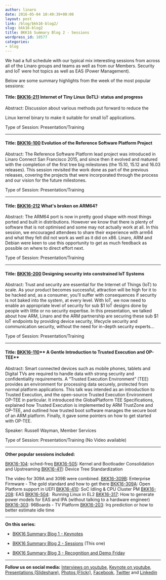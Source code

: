 ```yaml
---
author: linaro
date: 2016-05-04 10:49:39+00:00
layout: post
link: /blog/bkk16-blog2/
slug: bkk16-blog2
title: BKK16 Summary Blog 2 - Sessions
wordpress_id: 10577
categories:
- blog
---
```


We had a full schedule with our typical mix interesting sessions from across all of the Linaro groups and teams as well as from our Members. Security and IoT were hot topics as well as EAS (Power Management).

Below are some summary highlights from the week of the most popular sessions:


#### Title: [BKK16-211](http://connect.linaro.org/resource/bkk16/bkk16-211/) **Internet of Tiny Linux (IoTL): status and progress**


Abstract: Discussion about various methods put forward to reduce the

Linux kernel binary to make it suitable for small IoT applications.

Type of Session: Presentation/Training



* * *


#### Title: [BKK16-100](http://connect.linaro.org/resource/bkk16/bkk16-100/) **Evolution of the Reference Software Platform Project**


Abstract: The Reference Software Platform lead project was introduced in Linaro Connect San Francisco 2015, and since then it evolved and matured with the completion of the first tree big milestones (the 15.10, 15.12 and 16.03 releases). This session revisited the work done as part of the previous releases, covering the projects that were incorporated through the process and our vision for the future milestones.

Type of Session: Presentation/Training



* * *





#### Title: [BKK16-212](http://connect.linaro.org/resource/bkk16/bkk16-212/) **What's broken on ARM64?**


Abstract: The ARM64 port is now in pretty good shape with most things ported and built in distributions. However we know that there is plenty of software that is not optimised and some may not actually work at all. In this session, we encouraged attendees to share their experience with arm64 and what they felt did not work as well as it did on x86. Linaro, ARM and Debian were keen to use this opportunity to get as much feedback as possible on where to direct effort next.

Type of Session: Presentation/Training



* * *





#### Title: [BKK16-200](http://connect.linaro.org/resource/bkk16/bkk16-200/) **Designing security into constrained IoT Systems**


Abstract: Trust and security are essential for the Internet of Things (IoT) to scale. As your product becomes successful, attraction will be high for it to be hacked and, as a consumer, you'll suffer with consequences if security is not baked into the system, at every level. With IoT, we now need to enable an appropriate level of security for sub $1 IoT designs done by people with little or no security expertise. In this presentation, we talked about how ARM, Linaro and the ARM partnership are securing these sub $1 IoT endpoints by providing device security, lifecycle security and communication security, without the need for in-depth security experts…

Type of Session: Presentation/Training



* * *





#### Title: [BKK16-110](http://connect.linaro.org/resource/bkk16/bkk16-110/)** A Gentle Introduction to Trusted Execution and OP-TEE**


Abstract: Smart connected devices such as mobile phones, tablets and Digital TVs are required to handle data with strong security and confidentiality requirements. A “Trusted Execution Environment” (TEE) provides an environment for processing data securely, protected from normal platform applications. This talk was intended as an introduction to Trusted Execution, and the open-source Trusted Execution Environment OP-TEE in particular. It introduced the GlobalPlatform TEE Specifications, explained how Trusted Execution is implemented by ARM TrustZone and OP-TEE, and outlined how trusted boot software manages the secure boot of an ARM platform. Finally, it gave some pointers on how to get started with OP-TEE.

Speaker: Russell Wayman, Member Services

Type of Session: Presentation/Training (No Video available)



* * *



**Other popular sessions included:**

[BKK16-104](http://connect.linaro.org/resource/bkk16/bkk16-104/): sched-freq
[BKK16-505](http://connect.linaro.org/resource/bkk16/bkk16-505/): Kernel and Bootloader Consolidation and Upstreaming
[BKK16-411](http://connect.linaro.org/resource/bkk16/bkk16-411/): Device Tree Standardization

The video for 309A and 309B were combined.
[BKK16-309B](http://connect.linaro.org/resource/bkk16/bkk16-309b/): Enterprise Firmware - The gold standard and how to get there
[BKK16-309A](http://connect.linaro.org/resource/bkk16/bkk16-309a/): Open Platform support in UEFI
[BKK16-410](http://connect.linaro.org/resource/bkk16/bkk16-410/): SoC Idling & CPU Cluster PM
[BKK16-208](http://connect.linaro.org/resource/bkk16/bkk16-208/): EAS
[BKK16-504](http://connect.linaro.org/resource/bkk16/bkk16-504/):  Running Linux in EL2
[BKK16-317](http://bkk16-317): How to generate power models for EAS and IPA (without talking to a hardware engineer)
[BKK16-303](http://connect.linaro.org/resource/bkk16/bkk16-303/): 96Boards - TV Platform
[BKK16-203](http://connect.linaro.org/resource/bkk16/bkk16-203/): Irq prediction or how to better estimate idle time



* * *



**On this series:**



 	
  * [BKK16 Summary Blog 1 - Keynotes](/blog/bkk16-blog1/)

 	
  * [BKK16 Summary Blog 2 - Sessions](/blog/bkk16-blog2/) (This one)

 	
  * [BKK16 Summary Blog 3 - Recognition and Demo Friday](/blog/bkk16-blog3/)





* * *



**Follow us on social media:**
[Interviews on youtube](https://www.youtube.com/user/linaroorg?sub_confirmation=1&utm_source=Linaro.org&utm_medium=blog&utm_campaign=social), [Keynote on youtube](https://www.youtube.com/user/linaroOnAir?sub_confirmation=1&utm_source=Linaro.org&utm_medium=blog&utm_campaign=social), [Presentations (Slideshare)](http://www.slideshare.net/linaroorg?utm_source=Linaro.org&utm_medium=blog&utm_campaign=social),
[Photos (Flickr)](https://www.flickr.com/photos/linaroorg?utm_source=Linaro.org&utm_medium=blog&utm_campaign=social), [Facebook](https://www.facebook.com/LinaroOrg?utm_source=Linaro.org&utm_medium=blog&utm_campaign=social), [Twitter](https://twitter.com/linaroorg?utm_source=Linaro.org&utm_medium=blog&utm_campaign=social) and [Linkedin](https://www.linkedin.com/company/1026961?utm_source=Linaro.org&utm_medium=blog&utm_campaign=social)



